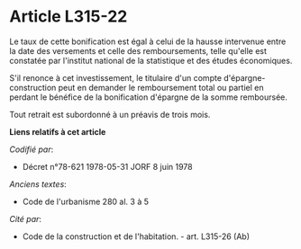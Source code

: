 # Article L315-22

Le taux de cette bonification est égal à celui de la hausse intervenue entre la date des versements et celle des
remboursements, telle qu'elle est constatée par l'institut national de la statistique et des études économiques.

S'il renonce à cet investissement, le titulaire d'un compte d'épargne-construction peut en demander le remboursement total ou
partiel en perdant le bénéfice de la bonification d'épargne de la somme remboursée.

Tout retrait est subordonné à un préavis de trois mois.

**Liens relatifs à cet article**

_Codifié par_:

  - Décret n°78-621 1978-05-31 JORF 8 juin 1978

_Anciens textes_:

  - Code de l'urbanisme 280 al. 3 à 5

_Cité par_:

  - Code de la construction et de l'habitation. - art. L315-26 (Ab)
